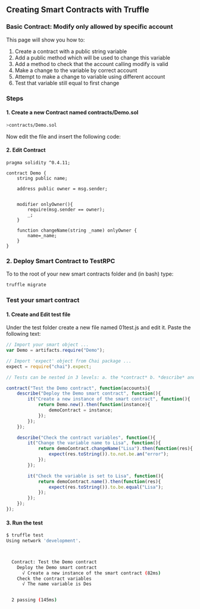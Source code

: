 ## Creating Smart Contracts with Truffle

### Basic Contract: Modify only allowed by specific account

This page will show you how to:

1. Create a contract with a public string variable
2. Add a public method which will be used to change this variable
3. Add a method to check that the account calling modify is valid
4. Make a change to the variable by correct account
5. Attempt to make a change to variable using different account
6. Test that variable still equal to first change


### Steps

#### 1. Create a new Contract named contracts/Demo.sol

```bash
>contracts/Demo.sol
```

Now edit the file and insert the following code:

#### 2. Edit Contract

```solidity
pragma solidity ^0.4.11;

contract Demo {
	string public name;

	address public owner = msg.sender;


	modifier onlyOwner(){
		require(msg.sender == owner);
		_;
	}

	function changeName(string _name) onlyOwner {
		name=_name;
	}
}
```

### 2. Deploy Smart Contract to TestRPC

To to the root of your new smart contracts folder and (in bash) type:

```bash
truffle migrate
```


### Test your smart contract

#### 1. Create and Edit test file

Under the test folder create a new file named 01test.js and edit it. Paste the following text:

```javascript
// Import your smart object ...
var Demo = artifacts.require("Demo");

// Import 'expect' object from Chai package ...
expect = require("chai").expect;

// Tests can be nested in 3 levels: a. the *contract* b. *describe* and c. *it* ...

contract("Test the Demo contract", function(accounts){
	describe("Deploy the Demo smart contract", function(){
		it("Create a new instance of the smart contract", function(){
			return Demo.new().then(function(instance){
				demoContract = instance;
			});
		});
	});

	describe("Check the contract variables", function(){
		it("Change the variable name to Lisa", function(){
			return demoContract.changeName("Lisa").then(function(res){
				expect(res.toString()).to.not.be.an("error");
			});
		});

		it("Check the variable is set to Lisa", function(){
			return demoContract.name().then(function(res){
				expect(res.toString()).to.be.equal("Lisa");
			});
		});
	});
});
```

#### 3. Run the test

```bash
$ truffle test
Using network 'development'.



  Contract: Test the Demo contract
    Deploy the Demo smart contract
      √ Create a new instance of the smart contract (82ms)
    Check the contract variables
      √ The name variable is Des


  2 passing (145ms)
```
